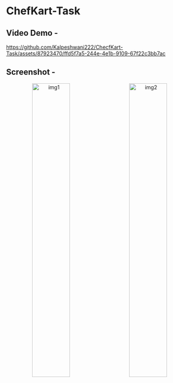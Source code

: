 # ChefKart-Task

## Video Demo -



https://github.com/Kalpeshwani222/ChecfKart-Task/assets/87923470/ffd5f7a5-244e-4e1b-9109-67f22c3bb7ac



## Screenshot - 
<p align="center">
  <img alt="img1" src="https://github.com/Kalpeshwani222/ChecfKart-Task/assets/87923470/e66f211d-01cd-4b25-87ff-f1c2426439ab" width="45%">
&nbsp; &nbsp; &nbsp; &nbsp;
  <img alt="img2" src="https://github.com/Kalpeshwani222/ChecfKart-Task/assets/87923470/11272944-37cb-4301-92ce-85cee63fbca5" width="45%">
</p>




